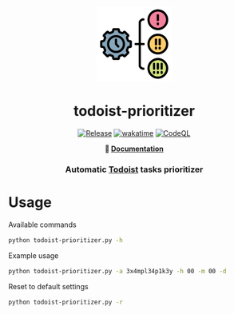 <div class="readme-header" align="center">
  <img src="https://github.com/ussaka/todoist-prioritizer/blob/main/docs/priority.svg" alt="Description of the image" width="150" height="150">
  <h1>todoist-prioritizer</h1>  

  [![Release](https://img.shields.io/badge/Release-1.0.0-blue?style=flat)](https://github.com/ussaka/todoist-prioritizer/releases/latest)
  [![wakatime](https://wakatime.com/badge/user/41c5948e-4207-46a3-bcb4-2f355d15e4ac/project/018e4894-c1f1-49df-b86c-1d01599a769f.svg)](https://wakatime.com/badge/user/41c5948e-4207-46a3-bcb4-2f355d15e4ac/project/018e4894-c1f1-49df-b86c-1d01599a769f)
  [![CodeQL](https://github.com/ussaka/todoist-prioritizer/actions/workflows/github-code-scanning/codeql/badge.svg)](https://github.com/ussaka/todoist-prioritizer/actions/workflows/github-code-scanning/codeql)
  <p>
      <b>
          📑 <a href="https://ussaka.github.io/todoist-prioritizer/">Documentation</a>
      </b>
  </p>  
  <h3>Automatic <a href="https://todoist.com">Todoist</a> tasks prioritizer</h3>
</div>

# Usage
Available commands
```bash
python todoist-prioritizer.py -h
```

Example usage
```bash
python todoist-prioritizer.py -a 3x4mpl34p1k3y -h 00 -m 00 -d
```

Reset to default settings
```bash
python todoist-prioritizer.py -r
```
